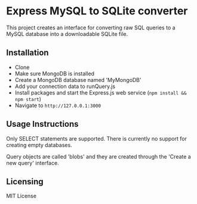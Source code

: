 Express MySQL to SQLite converter
======================
This project creates an interface for converting raw SQL queries to a MySQL database into a downloadable SQLite file.

## Installation
- Clone
- Make sure MongoDB is installed
- Create a MongoDB database named 'MyMongoDB'
- Add your connection data to runQuery.js
- Install packages and start the Express.js web service (`npm install && npm start`)
- Navigate to `http://127.0.0.1:3000`

## Usage Instructions
Only SELECT statements are supported. There is currently no support for creating empty databases.

Query objects are called 'blobs' and they are created through the 'Create a new query' interface.

Licensing
---------
MIT License